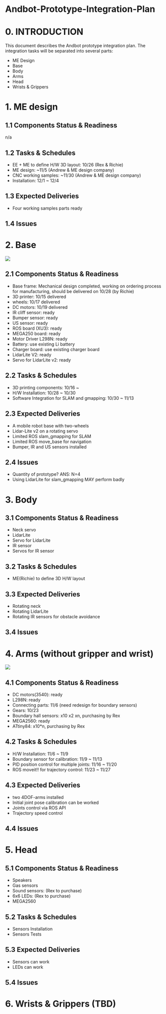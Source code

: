 # Andbot-Prototype-Integration-Plan

# 0. INTRODUCTION
This document describes the Andbot prototype integration plan.
The integration tasks will be separated into several parts:

* ME Design
* Base
* Body
* Arms
* Head
* Wrists & Grippers

# 1. ME design
## 1.1 Components Status & Readiness
n/a

## 1.2 Tasks & Schedules
* EE + ME to define H/W 3D layout: 10/26 (Rex & Richie)
* ME design: ~11/5 (Andrew & ME design company)
* CNC working samples: ~11/30 (Andrew & ME design company)
* Installation: 12/1 ~ 12/4

## 1.3 Expected Deliveries
* Four working samples parts ready

## 1.4 Issues

# 2. Base
![](https://github.com/wennycooper/Andbot-Prototype-Integration-Plan/blob/master/base.png)

## 2.1 Components Status & Readiness
* Base frame: Mechanical design completed, working on ordering process for manufacturing, should be delivered on 10/28 (by Richie)
* 3D printer:   10/15 delivered
* wheels: 10/17 delivered
* DC motors: 10/19 delivered
* IR cliff sensor: ready
* Bumper sensor: ready
* US sensor: ready
* ROS board (XU3): ready
* MEGA250 board: ready
* Motor Driver L298N: ready
* Battery: use existing Li battery
* Charger board: use existing charger board
* LidarLite V2: ready
* Servo for LidarLite v2: ready

## 2.2 Tasks & Schedules
* 3D printing components: 10/16 ~
* H/W Installation: 10/28 ~ 10/30
* Software Integration for SLAM and gmapping: 10/30 ~ 11/13

## 2.3 Expected Deliveries
* A mobile robot base with two-wheels
* Lidar-Lite v2 on a rotating servo
* Limited ROS slam_gmapping for SLAM
* Limited ROS move_base for navigation
* Bumper, IR and US sensors installed

## 2.4 Issues
* Quantity of prototype?  ANS: N=4
* Using LidarLite for slam_gmapping MAY perform badly



# 3. Body
## 3.1 Components Status & Readiness
* Neck servo
* LidarLite 
* Servo for LidarLite 
* IR sensor
* Servos for IR sensor

## 3.2 Tasks & Schedules
* ME(Richie) to define 3D H/W layout

## 3.3 Expected Deliveries
* Rotating neck
* Rotating LidarLite
* Rotating IR sensors for obstacle avoidance

## 3.4 Issues


# 4. Arms (without gripper and wrist)
![](https://github.com/wennycooper/Andbot-Prototype-Integration-Plan/blob/master/arms.png)

## 4.1 Components Status & Readiness
* DC motors(3540): ready
* L298N: ready
* Connecting parts: 11/6 (need redesign for boundary sensors)
* Gears:  10/23
* Boundary hall sensors: x10 x2 xn, purchasing by Rex
* MEGA2560: ready
* ATtiny84: x10*n, purchasing by Rex

## 4.2 Tasks & Schedules
* H/W Installation: 11/6 ~ 11/9
* Boundary sensor for calibration: 11/9 ~ 11/13
* PID position control for multiple joints: 11/16 ~ 11/20
* ROS moveit!! for trajectory control: 11/23 ~ 11/27

## 4.3 Expected Deliveries
* two 4DOF-arms installed
* Initial joint pose calibration can be worked
* Joints control via ROS API
* Trajectory speed control

## 4.4 Issues

# 5. Head
## 5.1 Components Status & Readiness
* Speakers
* Gas sensors
* Sound sensors: (Rex to purchase)
* 6x6 LEDs: (Rex to purchase)
* MEGA2560

## 5.2 Tasks & Schedules
* Sensors Installation
* Sensors Tests

## 5.3 Expected Deliveries
* Sensors can work
* LEDs can work

## 5.4 Issues

# 6. Wrists & Grippers (TBD)

